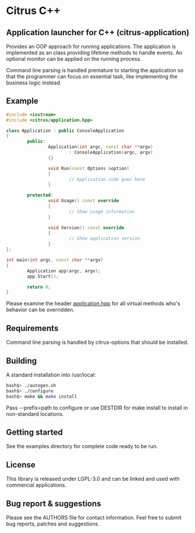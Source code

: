 # Citrus C++

## Application launcher for C++ (citrus-application)

Provides an OOP approach for running applications. The application is implemented as an class providing lifetime methods to handle events. An optional monitor can be applied on the running process.

Command line parsing is handled premature to starting the application so that the programmer can focus on essential task, like implementing the business logic instead. 

## Example

```c++
#include <iostream>
#include <citrus/application.hpp>

class Application : public ConsoleApplication 
{
        public:
                Application(int argc, const char **argv)
                        : ConsoleApplication(argc, argv)
                {}

                void Run(const Options &option) 
                {
                        // Application code goes here
                }

        protected:
                void Usage() const override 
                {
                        // Show usage information
                }

                void Version() const override 
                {
                        // Show application version
                }
};

int main(int argc, const char **argv)
{
        Application app(argc, argv);
        app.Start();

        return 0;
}
```
Please examine the header [application.hpp](src/application.hpp) for all virtual methods who's behavior can be overridden.

## Requirements

Command line parsing is handled by citrus-options that should be installed.

## Building

A standard installation into /usr/local:

```bash
bash$> ./autogen.sh
bash$> ./configure
bash$> make && make install
```

Pass --prefix=path to configure or use DESTDIR for make install to install in non-standard locations.

## Getting started

See the examples directory for complete code ready to be run.

## License

This library is released under LGPL-3.0 and can be linked and used with commercial applications.

## Bug report & suggestions

Please see the AUTHORS file for contact information. Feel free to submit bug reports, patches and suggestions.